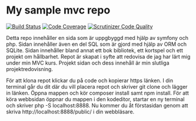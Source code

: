 My sample mvc repo
==================

[![Build Status](https://scrutinizer-ci.com/g/julianil/mvc/badges/build.png?b=main)](https://scrutinizer-ci.com/g/julianil/mvc/build-status/main) [![Code Coverage](https://scrutinizer-ci.com/g/julianil/mvc/badges/coverage.png?b=main)](https://scrutinizer-ci.com/g/julianil/mvc/?branch=main) [![Scrutinizer Code Quality](https://scrutinizer-ci.com/g/julianil/mvc/badges/quality-score.png?b=main)](https://scrutinizer-ci.com/g/julianil/mvc/?branch=main)

Detta repo innehåller en sida som är uppgbyggd med hjälp av symfony och php. Sidan innehåller även en del SQL som är gjord med hjälp av ORM och SQLite. Sidan innehåller bland annat ett bok bibliotek, ett kortspel och ett projekt om hållbarhet. Repot är skapat i syfte att redovisa de jag har lärt mig under min MVC kurs. Projekt sidan och dess innehåll är min slutliga projektredovisning.

För att klona repot klickar du på code och kopierar https länken. I din terminal går du dit där du vill placera repot och skriver git clone och lägger in länken. Öppna mappen och kör composer install samt npm install. För att köra webbsidan öppnar du mappen i den kodeditor, startar en ny terminal och skriver php -S localhost:8888. Nu kommer du åt förstasidan genom att skriva http://localhost:8888/public/ i din webbläsare.
